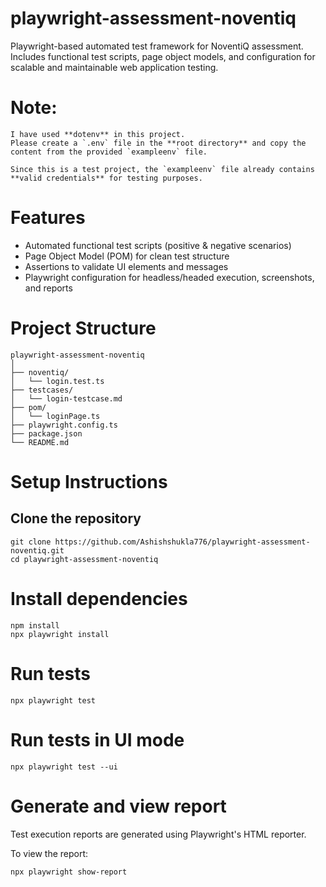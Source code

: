 # playwright-assessment-noventiq
Playwright-based automated test framework for NoventiQ assessment. Includes functional test scripts, page object models, and configuration for scalable and maintainable web application testing.

# Note:
```
I have used **dotenv** in this project.  
Please create a `.env` file in the **root directory** and copy the content from the provided `exampleenv` file.

Since this is a test project, the `exampleenv` file already contains **valid credentials** for testing purposes.

```


# Features
- Automated functional test scripts (positive & negative scenarios)
- Page Object Model (POM) for clean test structure
- Assertions to validate UI elements and messages
- Playwright configuration for headless/headed execution, screenshots, and reports

# Project Structure
```
playwright-assessment-noventiq
│
├── noventiq/               
│   └── login.test.ts
├── testcases/
│   └── login-testcase.md
├── pom/               
│   └── loginPage.ts
├── playwright.config.ts 
├── package.json
└── README.md
```
# Setup Instructions

## Clone the repository
```
git clone https://github.com/Ashishshukla776/playwright-assessment-noventiq.git
cd playwright-assessment-noventiq
```
# Install dependencies
```
npm install
npx playwright install
```
# Run tests
```
npx playwright test
```
# Run tests in UI mode
```
npx playwright test --ui
```
# Generate and view report
Test execution reports are generated using Playwright's HTML reporter.

To view the report:

```
npx playwright show-report
```

